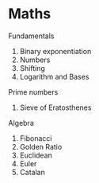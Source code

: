 # Maths

Fundamentals

1. Binary exponentiation
2. Numbers
3. Shifting
4. Logarithm and Bases

Prime numbers

1. Sieve of Eratosthenes

Algebra

1. Fibonacci
2. Golden Ratio
3. Euclidean
4. Euler
5. Catalan